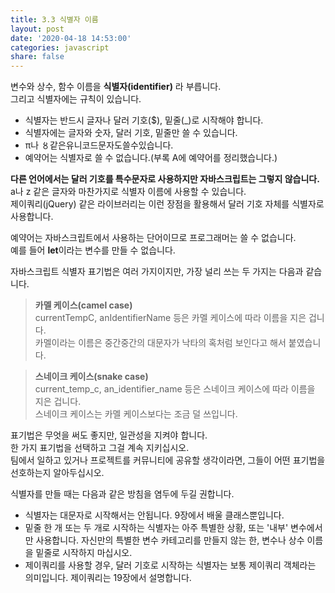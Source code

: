 ```yaml
---
title: 3.3 식별자 이름
layout: post
date: '2020-04-18 14:53:00'
categories: javascript
share: false
---
```


변수와 상수, 함수 이름을 **식별자(identifier)** 라 부릅니다.  
그리고 식별자에는 규칙이 있습니다.

* 식별자는 반드시 글자나 달러 기호($), 밑줄(_)로 시작해야 합니다.
* 식별자에는 글자와 숫자, 달러 기호, 밑줄만 쓸 수 있습니다.
* π나 〥같은유니코드문자도쓸수있습니다.
* 예약어는 식별자로 쓸 수 없습니다.(부록 A에 예약어를 정리했습니다.)

**다른 언어에서는 달러 기호를 특수문자로 사용하지만 자바스크립트는 그렇지 않습니다.**  
a나 z 같은 글자와 마찬가지로 식별자 이름에 사용할 수 있습니다.  
제이쿼리(jQuery) 같은 라이브러리는 이런 장점을 활용해서 달러 기호 자체를 식별자로 사용합니다.

예약어는 자바스크립트에서 사용하는 단어이므로 프로그래머는 쓸 수 없습니다.  
예를 들어 **let**이라는 변수를 만들 수 없습니다.

자바스크립트 식별자 표기법은 여러 가지이지만, 가장 널리 쓰는 두 가지는 다음과 같습니다.

> **카멜 케이스(camel case)**  
> currentTempC, anIdentifierName 등은 카멜 케이스에 따라 이름을 지은 겁니다.  
> 카멜이라는 이름은 중간중간의 대문자가 낙타의 혹처럼 보인다고 해서 붙였습니다.


> **스네이크 케이스(snake case)**  
> current_temp_c, an_identifier_name 등은 스네이크 케이스에 따라 이름을 지은 겁니다.  
> 스네이크 케이스는 카멜 케이스보다는 조금 덜 쓰입니다.

표기법은 무엇을 써도 좋지만, 일관성을 지켜야 합니다.  
한 가지 표기법을 선택하고 그걸 계속 지키십시오.  
팀에서 일하고 있거나 프로젝트를 커뮤니티에 공유할 생각이라면, 그들이 어떤 표기법을 선호하는지 알아두십시오.

식별자를 만들 때는 다음과 같은 방침을 염두에 두길 권합니다.

* 식별자는 대문자로 시작해서는 안됩니다. 9장에서 배울 클래스뿐입니다.
* 밑줄 한 개 또는 두 개로 시작하는 식별자는 아주 특별한 상황, 또는 '내부' 변수에서만 사용합니다. 자신만의 특별한 변수 카테고리를 만들지 않는 한, 변수나 상수 이름을 밑줄로 시작하지 마십시오.
* 제이쿼리를 사용할 경우, 달러 기호로 시작하는 식별자는 보통 제이쿼리 객체라는 의미입니다. 제이쿼리는 19장에서 설명합니다.